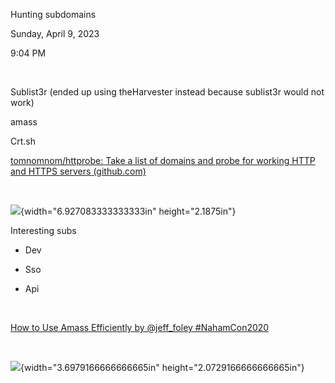 Hunting subdomains

Sunday, April 9, 2023

9:04 PM

 

Sublist3r (ended up using theHarvester instead because sublist3r would not work)

amass

Crt.sh

[tomnomnom/httprobe: Take a list of domains and probe for working HTTP and HTTPS servers (github.com)](https://github.com/tomnomnom/httprobe)

 

![](005_Hunting_subdomains_000.png){width="6.927083333333333in" height="2.1875in"}

Interesting subs

-   Dev

-   Sso

-   Api

 

[How to Use Amass Efficiently by \@jeff_foley #NahamCon2020](https://www.youtube.com/watch?v=H1wdBgY1rtg)

 

![](005_Hunting_subdomains_001.png){width="3.6979166666666665in" height="2.0729166666666665in"}

